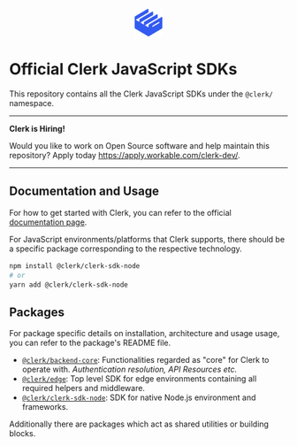 <p align="center">
  <a href="https://clerk.dev/" target="_blank" align="center">
    <img src="./docs/clerk-logo.svg" height="50">
  </a>
  <br />
</p>

# Official Clerk JavaScript SDKs

This repository contains all the Clerk JavaScript SDKs under the `@clerk/` namespace.

---

**Clerk is Hiring!**

Would you like to work on Open Source software and help maintain this repository? Apply today https://apply.workable.com/clerk-dev/.

---

## Documentation and Usage

For how to get started with Clerk, you can refer to the official [documentation page](https://docs.clerk.dev/).

For JavaScript environments/platforms that Clerk supports, there should be a specific package corresponding to the respective technology.

```sh
npm install @clerk/clerk-sdk-node
# or
yarn add @clerk/clerk-sdk-node
```

## Packages

For package specific details on installation, architecture and usage usage, you can refer to the package's README file.

- [`@clerk/backend-core`](https://github.com/clerkinc/javascript/tree/main/packages/backend-core): Functionalities regarded as "core" for Clerk to operate with. _Authentication resolution, API Resources etc._
- [`@clerk/edge`](https://github.com/clerkinc/javascript/tree/main/packages/edge): Top level SDK for edge environments containing all required helpers and middleware.
- [`@clerk/clerk-sdk-node`](https://github.com/clerkinc/javascript/tree/main/packages/sdk-node): SDK for native Node.js environment and frameworks.

Additionally there are packages which act as shared utilities or building blocks.
